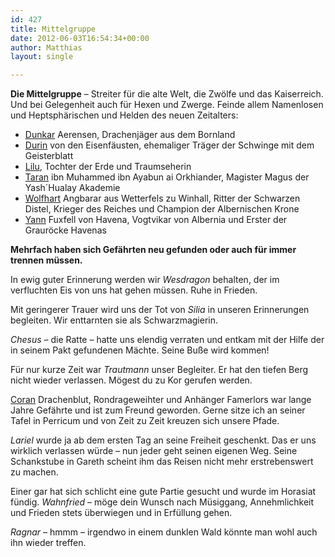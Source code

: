 ```yaml
---
id: 427
title: Mittelgruppe
date: 2012-06-03T16:54:34+00:00
author: Matthias
layout: single

---
```

**Die Mittelgruppe** &#8211; Streiter für die alte Welt, die Zwölfe und das Kaiserreich. Und bei Gelegenheit auch für Hexen und Zwerge. Feinde allem Namenlosen und Heptsphärischen und Helden des neuen Zeitalters:

  * [Dunkar](http://www.phexkinder.de/mittelgruppe/dunkar/ "Dunkar") Aerensen, Drachenjäger aus dem Bornland
  * [Durin](http://www.phexkinder.de/mittelgruppe/durin/ "Durin") von den Eisenfäusten, ehemaliger Träger der Schwinge mit dem Geisterblatt
  * [Lilu](http://www.phexkinder.de/mittelgruppe/lilu/ "Lilu"), Tochter der Erde und Traumseherin
  * [Taran](http://www.phexkinder.de/mittelgruppe/taran-ibn-muhammed-ibn-ayabun-ai-orkhiander/ "Taran") ibn Muhammed ibn Ayabun ai Orkhiander, Magister Magus der Yash´Hualay Akademie
  * [Wolfhart](http://www.phexkinder.de/mittelgruppe/wolfhart-angbarar-von-winhall/ "Wolfhart Angbarar von Winhall") Angbarar aus Wetterfels zu Winhall, Ritter der Schwarzen Distel, Krieger des Reiches und Champion der Albernischen Krone
  * [Yann](http://www.phexkinder.de/mittelgruppe/yann/ "Yann") Fuxfell von Havena, Vogtvikar von Albernia und Erster der Grauröcke Havenas

**Mehrfach haben sich Gefährten neu gefunden oder auch für immer trennen müssen.**

In ewig guter Erinnerung werden wir _Wesdragon_ behalten, der im verfluchten Eis von uns hat gehen müssen. Ruhe in Frieden.

Mit geringerer Trauer wird uns der Tot von _Silia_ in unseren Erinnerungen begleiten. Wir enttarnten sie als Schwarzmagierin.

_Chesus_ &#8211; die Ratte &#8211; hatte uns elendig verraten und entkam mit der Hilfe der in seinem Pakt gefundenen Mächte. Seine Buße wird kommen!

Für nur kurze Zeit war _Trautmann_ unser Begleiter. Er hat den tiefen Berg nicht wieder verlassen. Mögest du zu Kor gerufen werden.

[Coran](http://www.phexkinder.de/mittelgruppe/coran/ "Coran") Drachenblut, Rondrageweihter und Anhänger Famerlors war lange Jahre Gefährte und ist zum Freund geworden. Gerne sitze ich an seiner Tafel in Perricum und von Zeit zu Zeit kreuzen sich unsere Pfade.

_Lariel_ wurde ja ab dem ersten Tag an seine Freiheit geschenkt. Das er uns wirklich verlassen würde &#8211; nun jeder geht seinen eigenen Weg. Seine Schankstube in Gareth scheint ihm das Reisen nicht mehr erstrebenswert zu machen.

Einer gar hat sich schlicht eine gute Partie gesucht und wurde im Horasiat fündig. _Wahnfried_ &#8211; möge dein Wunsch nach Müsiggang, Annehmlichkeit und Frieden stets überwiegen und in Erfüllung gehen.

_Ragnar_ &#8211; hmmm &#8211; irgendwo in einem dunklen Wald könnte man wohl auch ihn wieder treffen.

&nbsp;
